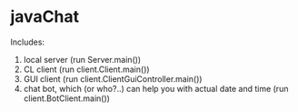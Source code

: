 # javaChat
Includes: 
1) local server (run Server.main())
2) CL client (run client.Client.main())
3) GUI client (run client.ClientGuiController.main())
4) chat bot, which (or who?..) can help you with actual date and time (run client.BotClient.main())

